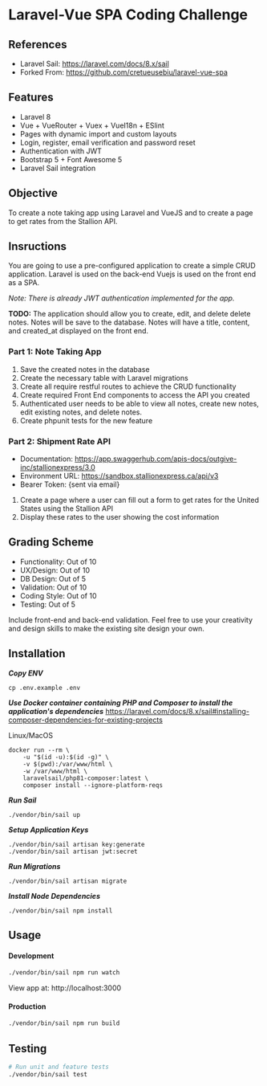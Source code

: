#  Laravel-Vue SPA Coding Challenge

## References
- Laravel Sail: https://laravel.com/docs/8.x/sail
- Forked From: https://github.com/cretueusebiu/laravel-vue-spa

## Features
- Laravel 8
- Vue + VueRouter + Vuex + VueI18n + ESlint
- Pages with dynamic import and custom layouts
- Login, register, email verification and password reset
- Authentication with JWT
- Bootstrap 5 + Font Awesome 5
- Laravel Sail integration

## Objective

To create a note taking app using Laravel and VueJS and to create a page to get rates from the Stallion API.

## Insructions

You are going to use a pre-configured application to create a simple CRUD application. Laravel is used on the back-end Vuejs is used on the front end as a SPA.

_Note: There is already JWT authentication implemented for the app._

**TODO:** The application should allow you to create, edit, and delete delete notes. Notes will be save to the database. Notes will have a title, content, and created_at displayed on the front end.

### Part 1: Note Taking App
1.  Save the created notes in the database
2.  Create the necessary table with Laravel migrations
3.  Create all require restful routes to achieve the CRUD functionality
4.  Create required Front End components to access the API you created
5.  Authenticated user needs to be able to view all notes, create new notes, edit existing notes, and delete notes.
6.  Create phpunit tests for the new feature

### Part 2: Shipment Rate API
- Documentation: https://app.swaggerhub.com/apis-docs/outgive-inc/stallionexpress/3.0
- Environment URL: https://sandbox.stallionexpress.ca/api/v3
- Bearer Token: {sent via email}

1.  Create a page where a user can fill out a form to get rates for the United States using the Stallion API
2.  Display these rates to the user showing the cost information

## Grading Scheme

- Functionality: Out of 10
- UX/Design: Out of 10
- DB Design: Out of 5
- Validation: Out of 10
- Coding Style: Out of 10
- Testing: Out of 5

Include front-end and back-end validation.
Feel free to use your creativity and design skills to make the existing site design your own.
## Installation

***Copy ENV***
```
cp .env.example .env
```
***Use Docker container containing PHP and Composer to install the application's dependencies***
https://laravel.com/docs/8.x/sail#installing-composer-dependencies-for-existing-projects

Linux/MacOS
```
docker run --rm \
    -u "$(id -u):$(id -g)" \
    -v $(pwd):/var/www/html \
    -w /var/www/html \
    laravelsail/php81-composer:latest \
    composer install --ignore-platform-reqs
```

***Run Sail***
```
./vendor/bin/sail up
```

***Setup Application Keys***
```
./vendor/bin/sail artisan key:generate 
./vendor/bin/sail artisan jwt:secret
```

***Run Migrations***
```
./vendor/bin/sail artisan migrate 
```

***Install Node Dependencies***
```
./vendor/bin/sail npm install
```

## Usage

#### Development

```bash
./vendor/bin/sail npm run watch
```
View app at: http://localhost:3000

#### Production

```bash
./vendor/bin/sail npm run build
```

## Testing

```bash
# Run unit and feature tests
./vendor/bin/sail test
